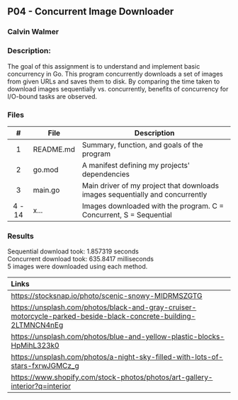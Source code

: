 
## P04 - Concurrent Image Downloader
### Calvin Walmer
### Description:

The goal of this assignment is to understand and implement basic concurrency in Go.
This program concurrently downloads a set of images from given URLs and saves them to disk.
By comparing the time taken to download images sequentially vs. concurrently, benefits of concurrency for I/O-bound tasks are observed.

### Files

|   #   | File            | Description                                        |
| :---: | --------------- | -------------------------------------------------- |
|   1   | README.md        | Summary, function, and goals of the program    |
|   2   | go.mod  | A manifest defining my projects' dependencies        |
|   3   | main.go | Main driver of my project that downloads images sequentially and concurrently |
|4 - 14 | x... | Images downloaded with the program. C = Concurrent, S = Sequential |

### Results
Sequential download took: 1.857319 seconds  
Concurrent download took: 635.8417 milliseconds  
5 images were downloaded using each method.  

| Links |
|:--|
| https://stocksnap.io/photo/scenic-snowy-MIDRMSZGTG |
| https://unsplash.com/photos/black-and-gray-cruiser-motorcycle-parked-beside-black-concrete-building-2LTMNCN4nEg |
|	https://unsplash.com/photos/blue-and-yellow-plastic-blocks-HpMihL323k0 |
|	https://unsplash.com/photos/a-night-sky-filled-with-lots-of-stars-fxrwJGMCz_g |
|	https://www.shopify.com/stock-photos/photos/art-gallery-interior?q=interior |

